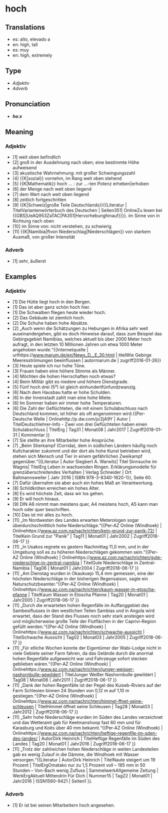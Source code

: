 # hoch
## Translations
- es: alto, elevado a
- en: high, tall
- es: muy
- en: high, extremely
## Type
- _Adjektiv_
- _Adverb_
## Pronunciation
- **_hoːx_**
## Meaning
### Adjektiv
- [1] weit oben befindlich
- [2] groß in der Ausdehnung nach oben; eine bestimmte Höhe aufweisend
- [3] akustische Wahrnehmung: mit großer Schwingungszahl
- [4] {{K|sozial}} vornehm, im Rang weit oben stehend
- [5] {{K|Mathematik}} hoch … : zur …-ten Potenz erheben|erhoben
- [6] der Menge nach weit oben liegend
- [7] dem Wert nach weit oben liegend
- [8] zeitlich fortgeschritten
- [9] {{K|Schweiz|große Teile Deutschlands}}<ref>{{Literatur | TitelVariantenwörterbuch des Deutschen | Seiten351| OnlineZu lesen bei {{GBS|UeAQ953ZaTAC|PA351|Hervorhebunghinauf}}}}.</ref> im Sinne von in Richtung nach oben
- [10] im Sinne von: nicht verstehen, zu schwierig
- [11] {{K|Namibia|ftvon Niederschlag|Niederschlägen}} von starkem Ausmaß, von großer Intensität
### Adverb
- [1] sehr, äußerst
## Examples
### Adjektiv
- [1] Die Hütte liegt hoch in den Bergen.
- [1] Das ist aber ganz schön hoch hier.
- [1] Die Schwalben fliegen heute wieder hoch.
- [2] Das Gebäude ist ziemlich hoch.
- [2] Die Schuhe haben hohe Absätze.
- [2] „Auch wenn die Schätzungen zu Hebungen in Afrika sehr weit auseinandergehen, gibt es doch Hinweise darauf, dass zum Beispiel das Gebirgsgebiet Namibias, welches aktuell bis über 2000 Meter hoch aufragt, in den letzten 10 Millionen Jahren um etwa 1000 Meter angehoben wurde.“<ref>{{Internetquelle | urlhttps://www.marum.de/en/News_D__E_30.html | titelWie Gebirge Meeresströmungen beeinflussen | autormarum.de | zugriff2016-01-26}}</ref>
- [3] Heute spiele ich nur hohe Töne.
- [3] Frauen haben eine höhere Stimme als Männer.
- [4] Möchten die hohen Herrschaften noch etwas?
- [4] Beim Militär gibt es niedere und höhere Dienstgrade.
- [5] Fünf hoch drei (5³) ist gleich einhundertfünfundzwanzig.
- [6] Nach dem Hausbau hatte er hohe Schulden.
- [6] In der Innenstadt zahlt man eine hohe Miete.
- [6] Im Sommer haben wir immer hohe Temperaturen.
- [6] Die Zahl der Geflüchteten, die mit einem Schulabschluss nach Deutschland kommen, ist höher als oft angenommen wird.<ref>{{Per-Deutsche Welle | Onlinehttp://p.dw.com/p/2jA9Y | Autor | TitelDeutschlehrer-Info - Zwei von drei Geflüchteten haben einen Schulabschluss | TitelErg | Tag31 | Monat08 | Jahr2017 | Zugriff2018-01-31 | Kommentar }}</ref>
- [7] Sie stellte an ihre Mitarbeiter hohe Ansprüche.
- [7] „Beim Stierkampf (Corrida), dem in südlichen Ländern häufig noch Kultcharakter zukommt und der dort als hohe Kunst betrieben wird, stehen sich Mensch und Tier in einem gefährlichen Zweikampf gegenüber.“<ref>{{Literatur | Autor Siegbert A. Warwitz| Titel Sinnsuche im Wagnis| TitelErg Leben in wachsenden Ringen. Erklärungsmodelle für grenzüberschreitendes Verhalten | Verlag Schneider | Ort Baltmannsweiler | Jahr 2016 | ISBN 978-3-8340-1620-1}}, Seite 60.</ref>
- [7] Dafür übernahm sie aber auch ein hohes Maß an Verantwortung.
- [8] Schildkröten erreichen ein hohes Alter.
- [8] Es wird höchste Zeit, dass wir los gehen.
- [9] Er will hoch hinaus.
- [9] DIN A6 nimmt man meistens quer, A4 meistens hoch, A5 kann man hoch oder quer beschriften.
- [10] Das ist mir alles zu hoch.
- [11] „Im Nordwesten des Landes erwarten Meterologen sogar überdurchschnittlich hohe Niederschläge.“<ref>{{Per-AZ Online (Windhoek) | Onlinehttps://www.az.com.na/nachrichten/kein-grund-zur-panik-72/ | TitelKein Grund zur "Panik" | Tag11 | Monat01 | Jahr2002 | Zugriff2018-06-17 }}</ref>
- [11] „In Usakos regnete es gestern Nachmittag 11,0 mm, und in der Umgebung soll es zu höheren Niederschlägen gekommen sein.“<ref>{{Per-AZ Online (Windhoek) | Onlinehttps://www.az.com.na/nachrichten/gute-niederschlge-in-zentral-namibia | TitelGute Niederschläge in Zentral-Namibia | Tag06 | Monat01 | Jahr2004 | Zugriff2018-06-17 }}</ref>
- [11] „Am Dienstag wurden in Okaukuejo 15,4 mm gemessen, eine der höchsten Niederschläge in der bisherigen Regensaison, sagte ein Naturschutzbeamter.“<ref>{{Per-AZ Online (Windhoek) | Onlinehttps://www.az.com.na/nachrichten/kaum-wasser-in-etoscha-pfanne | TitelKaum Wasser in Etoscha Pfanne | Tag20 | Monat01 | Jahr2005 | Zugriff2018-06-17 }}</ref>
- [11] „Durch die erwarteten hohen Regenfälle im Auffanggebiet des Sambesiflusses in den westlichen Teilen Sambias und in Angola wird erwartet, dass der Stand des Flusses noch sehr stark ansteigen wird und möglicherweise große Teile der Flutflächen in der Caprivi-Region gefüllt werden.“<ref>{{Per-AZ Online (Windhoek) | Onlinehttps://www.az.com.na/nachrichten/schwache-aussicht | TitelSchwache Aussicht | Tag02 | Monat03 | Jahr2005 | Zugriff2018-06-17 }}</ref>
- [11] „Für etliche Wochen konnte der Eigentümer der Wabi-Lodge nicht in viele Gebiete seiner Farm fahren, da das Gelände durch die anormal hohen Regenfälle aufgeweicht war und Fahrzeuge sofort stecken geblieben wären.“<ref>{{Per-AZ Online (Windhoek) | Onlinehttps://www.az.com.na/nachrichten/junger-weisser-nashornbulle-gewildert | TitelJunger Weißer Nashornbulle gewildert | Tag08 | Monat06 | Jahr2011 | Zugriff2018-06-17 }}</ref>
- [11] „Dank der hohen Regenfälle ist der Pegel des Kuiseb-Riviers auf der Farm Schlesien binnen 24 Stunden von 0,12 m auf 1,10 m gestiegen.“<ref>{{Per-AZ Online (Windhoek) | Onlinehttps://www.az.com.na/nachrichten/himmel-ffnet-seine-schleusen | TitelHimmel öffnet seine Schleusen | Tag28 | Monat03 | Jahr2012 | Zugriff2018-06-17 }}</ref>
- [11] „Sehr hohe Niederschläge wurden im Süden des Landes verzeichnet und das Wetteramt gab für Keetmanshoop fast 60 mm und für Karasburg und Koës über 40 mm bekannt.“<ref>{{Per-AZ Online (Windhoek) | Onlinehttps://www.az.com.na/nachrichten/heftige-regenflle-im-sden-des-landes/ | AutorDirk Heinrich | TitelHeftige Regenfälle im Süden des Landes | Tag20 | Monat01 | Jahr2016 | Zugriff2018-06-17 }}</ref>
- [11] „Trotz der zahlreichen hohen Niederschläge in weiten Landesteilen gab es wenig Zulauf in die Dämme, die Windhoek mit Wasser versorgen.“<ref>{{Literatur | AutorDirk Heinrich | TitelNaute steigert um 19 Prozent | TitelErgOmatako nur zu 1,5 Prozent voll – 185 mm in 50 Stunden – Von-Bach wenig Zufluss | SammelwerkAllgemeine Zeitung | WerkErgAktuell Mittendrin Für Dich | Nummer15 | Tag22 | Monat01 | Jahr2016 | ISSN1560-9421 | Seiten1 }}.</ref>
### Adverb
- [1] Er ist bei seinen Mitarbeitern hoch angesehen.
